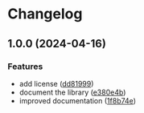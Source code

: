# Changelog

## 1.0.0 (2024-04-16)


### Features

* add license ([dd81999](https://github.com/jozan/secret/commit/dd81999da7d0bb5174e7a9533a0b1c5c0c43fa08))
* document the library ([e380e4b](https://github.com/jozan/secret/commit/e380e4bbe514e101335f4535aa77de81d3b4d919))
* improved documentation ([1f8b74e](https://github.com/jozan/secret/commit/1f8b74e174343d69d133bee699bacbedb889f5a7))
